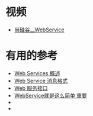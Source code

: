 






# 视频

* [尚硅谷__WebService](https://www.bilibili.com/video/av43408899?from=search&seid=2111236047538026516)


# 有用的参考
* [Web Services 概述](http://ifeve.com/web-services-overview/)
* [Web Service 消息格式](http://ifeve.com/web-service-message-formats/)
* [Web 服务接口](http://ifeve.com/web-service-interfaces/)
* [WebService就是这么简单  重要](http://www.imooc.com/article/25537)
* []()
* []()
